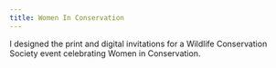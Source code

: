 ```yaml
---
title: Women In Conservation
---
```


I designed the print and digital invitations for a Wildlife Conservation Society event celebrating Women in Conservation.
